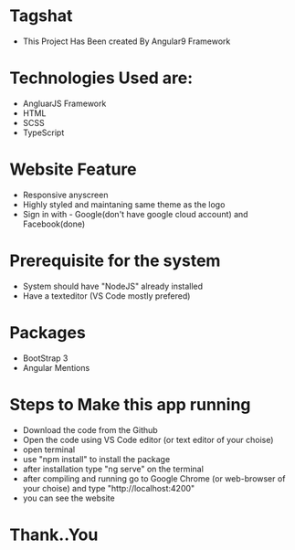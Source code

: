 # Tagshat
- This Project Has Been created By Angular9 Framework 

# Technologies Used are:
- AngluarJS Framework
- HTML
- SCSS
- TypeScript

# Website Feature
- Responsive anyscreen
- Highly styled and maintaning same theme as the logo
- Sign in with - Google(don't have google cloud account) and Facebook(done)

# Prerequisite for the system
- System should have "NodeJS" already installed 
- Have a texteditor (VS Code mostly prefered)

# Packages
- BootStrap 3
- Angular Mentions

# Steps to Make this app running 
- Download the code from the Github 
- Open the code using VS Code editor (or text editor of your choise)
- open terminal 
- use "npm install" to install the package
- after installation type "ng serve" on the terminal
- after compiling and running go to Google Chrome (or web-browser of your choise) and type "http://localhost:4200"
- you can see the website

# Thank..You 
